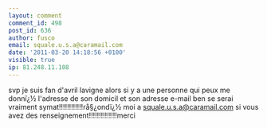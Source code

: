 ```yaml
---
layout: comment
comment_id: 498
post_id: 636
author: fusco
email: squale.u.s.a@caramail.com
date: '2011-03-20 14:18:56 +0100'
visible: true
ip: 81.248.11.108
---
```

svp je suis fan d'avril lavigne alors si y a une personne qui peux me donnï¿½ l'adresse de son domicil et son adresse e-mail ben se serai vraiment symat!!!!!!!!!!!!rå§¿ondï¿½ moi a squale.u.s.a@caramail.com si vous avez des renseignement!!!!!!!!!!!!!!merci
